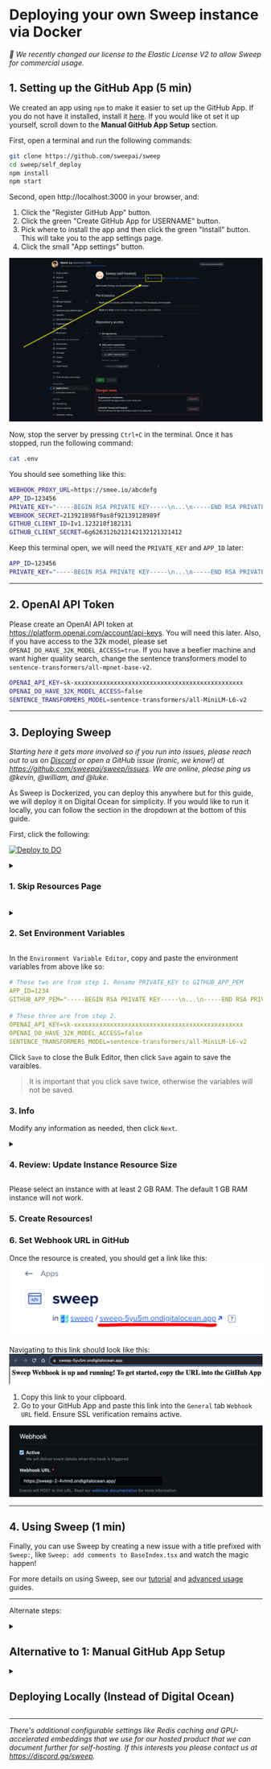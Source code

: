 # Deploying your own Sweep instance via Docker

*🎉 We recently changed our license to the Elastic License V2 to allow Sweep for commercial usage.*

## 1. Setting up the GitHub App (5 min)

We created an app using `npm` to make it easier to set up the GitHub App. If you do not have it installed, install it [here](https://docs.npmjs.com/downloading-and-installing-node-js-and-npm). If you would like ot set it up yourself, scroll down to the **Manual GitHub App Setup** section.

First, open a terminal and run the following commands:

```sh
git clone https://github.com/sweepai/sweep
cd sweep/self_deploy
npm install
npm start
```

Second, open http://localhost:3000 in your browser, and:
1. Click the "Register GitHub App" button.
2. Click the green "Create GitHub App for USERNAME" button.
3. Pick where to install the app and then click the green "Install" button. This will take you to the app settings page.
4. Click the small "App settings" button.

![image](../public//deployment/appsettings.png)

Now, stop the server by pressing `Ctrl+C` in the terminal. Once it has stopped, run the following command:

```sh
cat .env
```

You should see something like this:

```sh
WEBHOOK_PROXY_URL=https://smee.io/abcdefg
APP_ID=123456
PRIVATE_KEY="-----BEGIN RSA PRIVATE KEY-----\n...\n-----END RSA PRIVATE KEY-----\n"
WEBHOOK_SECRET=213921898f9as8f92139128989f
GITHUB_CLIENT_ID=Iv1.123218f182131
GITHUB_CLIENT_SECRET=6g626312b212142132121321412
```

Keep this terminal open, we will need the `PRIVATE_KEY` and `APP_ID` later:
```sh
APP_ID=123456
PRIVATE_KEY="-----BEGIN RSA PRIVATE KEY-----\n...\n-----END RSA PRIVATE KEY-----\n"
```

---

## 2. OpenAI API Token

Please create an OpenAI API token at https://platform.openai.com/account/api-keys. You will need this later. Also, if you have access to the 32k model, please set `OPENAI_DO_HAVE_32K_MODEL_ACCESS=true`. If you have a beefier machine and want higher quality search, change the sentence transformers model to `sentence-transformers/all-mpnet-base-v2`.
```sh
OPENAI_API_KEY=sk-xxxxxxxxxxxxxxxxxxxxxxxxxxxxxxxxxxxxxxxxxxxxxxx
OPENAI_DO_HAVE_32K_MODEL_ACCESS=false
SENTENCE_TRANSFORMERS_MODEL=sentence-transformers/all-MiniLM-L6-v2
```

---

## 3. Deploying Sweep

*Starting here it gets more involved so if you run into issues, please reach out to us on [Discord](https://discord.gg/sweep) or open a GitHub issue (ironic, we know!) at https://github.com/sweepai/sweep/issues. We are online, please ping us @kevin, @william, and @luke.*

As Sweep is Dockerized, you can deploy this anywhere but for this guide, we will deploy it on Digital Ocean for simplicity. If you would like to run it locally, you can follow the section in the dropdown at the bottom of this guide.

First, click the following:

<p style={{marginTop: 16, marginBottom: 32}}>
    <a href="https://cloud.digitalocean.com/apps/new?repo=https://github.com/sweepai/sweep/tree/main">
        <img src="https://www.deploytodo.com/do-btn-blue-ghost.svg" alt="Deploy to DO"/>
    </a>
</p>

<details>
<summary><h3>1. Skip Resources Page</h3></summary>
<img src="../public/deployment/digitalocean_step1.png" alt="Skip Resources Page" />
</details>
<br>
<details>
<summary><h3>2. Set Environment Variables</h3></summary>
<img src="../public/deployment/digitalocean_step2.png" alt="Skip Resources Page" />
<img src="../public/deployment/digitalocean_step3.png" alt="Skip Resources Page" />
<img src="../public/deployment/digitalocean_step4.png" alt="Skip Resources Page" />
</details>

In the `Environment Variable Editor`, copy and paste the environment variables from above like so:
```yaml
# These two are from step 1. Rename PRIVATE_KEY to GITHUB_APP_PEM
APP_ID=1234
GITHUB_APP_PEM="-----BEGIN RSA PRIVATE KEY-----\n...\n-----END RSA PRIVATE KEY-----\n"

# These three are from step 2.
OPENAI_API_KEY=sk-xxxxxxxxxxxxxxxxxxxxxxxxxxxxxxxxxxxxxxxxxxxxxxx
OPENAI_DO_HAVE_32K_MODEL_ACCESS=false
SENTENCE_TRANSFORMERS_MODEL=sentence-transformers/all-MiniLM-L6-v2
```

Click `Save` to close the Bulk Editor, then click `Save` again to save the varaibles.

> It is important that you click save twice, otherwise the variables will not be saved.
>

### 3. Info

Modify any information as needed, then click `Next`.

<details>
<summary><h3>4. Review: Update Instance Resource Size</h3></summary>
First, click `Edit Plan` in the `Billing` section.

Then, set the Instance Size.
<img src="../public/deployment/digitalocean_step5.png" alt="Skip Resources Page" />
</details>

Please select an instance with at least 2 GB RAM. The default 1 GB RAM instance will not work.

### 5. Create Resources!

### 6. Set Webhook URL in GitHub

Once the resource is created, you should get a link like this:
<img src="../public/deployment/digitalocean_step6.png" alt="Skip Resources Page" />

Navigating to this link should look like this:
<img src="../public/deployment/digitalocean_step7.png" alt="Skip Resources Page" />

1. Copy this link to your clipboard.
2. Go to your GitHub App and paste this link into the `General` tab `Webhook URL` field.  Ensure SSL verification remains active.

<img src="../public/deployment/digitalocean_step9.png" alt="Skip Resources Page" />

---

## 4. Using Sweep (1 min)

Finally, you can use Sweep by creating a new issue with a title prefixed with `Sweep:`, like `Sweep: add comments to BaseIndex.tsx` and watch the magic happen!

For more details on using Sweep, see our [tutorial](https://docs.sweep.dev/usage/tutorial) and [advanced usage](https://docs.sweep.dev/usage/advanced) guides.

---

Alternate steps:

<details>
<summary><h2>Alternative to 1: Manual GitHub App Setup</h2></summary>

<i>Only follow this section if you were unable to set up the GitHub App using the above steps.</i>

### Option B: Manual Setup (15 min)
Register a new GitHub App, following this [guide](https://docs.github.com/en/apps/creating-github-apps/registering-a-github-app/registering-a-github-app) (3 minutes). You should return here after step 16(it's not as bad as it seems, most steps are optional).

Use the below as a reference:

Set the Repository Permissions (7 selected):

| Scope            | Permissions      |
|------------------|------------------|
| actions          | read             |
| checks           | read             |
| contents         | read & write     |
| commit statuses  | read & write     |
| issues           | read & write     |
| metadata         | read             |
| pull requests    | read & write     |
| workflows        | read & write     |


| Subscribe to events      |
|--------------------------|
| check run                |
| check suite              |
| commit comment           |
| create                   |
| issue comment            |
| issues                   |
| label                    |
| pull request             |
| pull request review      |
| pull request review comment|
| pull request thread      |
| push                     |
| status                   |
| workflow job             |
| workflow run             |

Put a placeholder url for now (ex: https://github.com/sweepai/sweep/).
Generate a private key (it should prompt you at the top of the screen, or alternatively follow [this guide](https://docs.github.com/en/apps/creating-github-apps/authenticating-with-a-github-app/managing-private-keys-for-github-apps)) and save it for later. This is your `private-key.pem` for step 2.

![image](/deployment/pem.png)

You will also need your app ID, which is the number at the top of the page. This is your `app-id` for step 2.

![image](/deployment/appid.png)

Click Install App to install it on your account or organization. Point it to a repo which you want to use Sweep on. This repo cannot be empty. If you don't have a good repo at hand, check out our [tutorial on running Sweep on Docusaurus](https://docs.sweep.dev/tutorial).
</details>

<details>
<summary><h2>Deploying Locally (Instead of Digital Ocean)</h2></summary>

If you do not want to deploy on the cloud and would prefer to deploy on your local machine, you can do so by following the steps below.

### 0. Pre-requisites

You need an OpenAI API key (GPT-4 32k access helps!), and [GitHub developer mode](https://github.com/settings/apps).

You also need to install [Docker](https://docs.docker.com/engine/install/) to host Sweep.

Pull our image from Docker Hub:

```sh
docker pull sweepai/sweep:latest
```

It may take 5-10 minutes to download the image and you can move on to the next step while it's downloading.

### Option b: Serving locally (10 min)

First, create a `.env` file with the contents above. Then in the same directory, run:

```bash
docker run --env-file .env -p 8080:8080 sweepai/sweep:latest
```

We're going to use [Ngrok](https://ngrok.com/) for a reverse proxy.

Sign up for an Ngrok account and install the CLI from https://dashboard.ngrok.com/signup. Your terminal must be in the same directory as your ngrok installation. Start the reverse proxy with `./ngrok http 8080`. The second last line should say something like

```sh
Forwarding  https://4d8d8bf053be.ngrok.app -> http://localhost:8080
```

</details>

---

*There's additional configurable settings like Redis caching and GPU-accelerated embeddings that we use for our hosted product that we can document further for self-hosting. If this interests you please contact us at https://discord.gg/sweep.*
